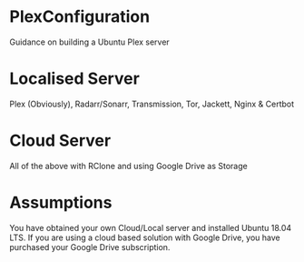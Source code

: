 # PlexConfiguration
Guidance on building a Ubuntu Plex server

# Localised Server 
Plex (Obviously), 
Radarr/Sonarr, 
Transmission, 
Tor, 
Jackett, 
Nginx & Certbot

# Cloud Server
All of the above with RClone and using Google Drive as Storage 

# Assumptions
You have obtained your own Cloud/Local server and installed Ubuntu 18.04 LTS. If you are using a cloud based solution with Google Drive, you have purchased your Google Drive subscription.
